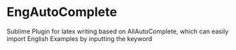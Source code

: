 # EngAutoComplete
Sublime Plugin for latex writing based on AllAutoComplete, which can easily import English Examples by inputting the keyword
